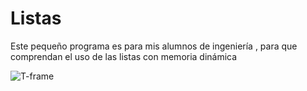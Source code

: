 # Listas
Este pequeño programa es para mis alumnos de ingeniería , para que comprendan el uso de las listas con memoria dinámica 


  ![T-frame](https://user-images.githubusercontent.com/92198848/199565802-feddc806-e983-4af6-8d51-5c3bc8f92a4b.png)
